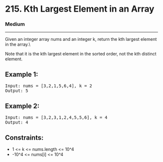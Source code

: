 # 215. Kth Largest Element in an Array

### Medium

---

Given an integer array nums and an integer k, return the kth largest element in the array.\

Note that it is the kth largest element in the sorted order, not the kth distinct element.

## Example 1:

<pre>
Input: nums = [3,2,1,5,6,4], k = 2
Output: 5
</pre>

## Example 2:

<pre>
Input: nums = [3,2,3,1,2,4,5,5,6], k = 4
Output: 4
</pre>

## Constraints:

- 1 <= k <= nums.length <= 10^4
- -10^4 <= nums[i] <= 10^4
